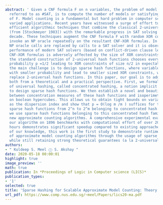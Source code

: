 ```yaml
---
abstract: ' Given a CNF formula F on n variables, the problem of model counting, also
  referred to as #SAT, is to compute the number of models or satisfying assignments
  of F. Model counting is a fundamental but hard problem in computer science with
  varied applications. Recent years have witnessed a surge of effort towards developing
  efficient algorithmic techniques that combine the classical 2-universal hashing
  (from [Stockmeyer 1983]) with the remarkable progress in SAT solving over the past
  decade. These techniques augment the CNF formula F with random XOR constraints and
  invoke an NP oracle repeatedly on the resultant CNF-XOR formulas. In practice, the
  NP oracle calls are replaced by calls to a SAT solver and it is observed that runtime
  performance of modern SAT solvers (based on conflict-driven clause learning) on
  CNF-XOR formulas is adversely affected by the size of XOR constraints. However,
  the standard construction of 2-universal hash functions chooses every variable with
  probability p =1/2 leading to XOR constraints of size n/2 in expectation. Consequently,
  the main challenge is to design sparse hash functions, where variables can be chosen
  with smaller probability and lead to smaller sized XOR constraints, which can then
  replace 2-universal hash functions. In this paper, our goal is to address this challenge
  both from a theoretical and a practical perspective. First, we formalize a relaxation
  of universal hashing, called concentrated hashing, a notion implicit in prior works
  to design sparse hash functions. We then establish a novel and beautiful connection
  between concentration measures of these hash functions and isoperimetric inequalities
  on boolean hypercubes. This allows us to obtain tight bounds on variance as well
  as the dispersion index and show that p = O(log m /m ) suffices for the design of
  sparse hash functions from 2^n to 2^m belonging to concentrated hash family. Finally,
  we use sparse hash functions belonging to this concentrated hash family to develop
  new approximate counting algorithms. A comprehensive experimental evaluation of
  our algorithm on 1896 benchmarks with computational effort of over 20,000 computational
  hours demonstrates significant speedup compared to existing approaches. To the best
  of our knowledge, this work is the first study to demonstrate runtime improvement
  of approximate model counting algorithms through the usage of sparse hash functions,
  while still retaining strong theoretical guarantees (a la 2-universal hash functions). '
authors:
- " Kuldeep S. Meel ⓡ S. Akshay "
date: 2020-05-18 00:00:01
highlight: true
image_preview: ''
math: true
publication: In *Proceedings of Logic in Computer science (LICS)*
publication_types:
- '1'
selected: true
title: 'Sparse Hashing for Scalable Approximate Model Counting: Theory and Practice'
url_pdf: https://www.comp.nus.edu.sg/~meel/Papers/lics20-ma.pdf
---
```


